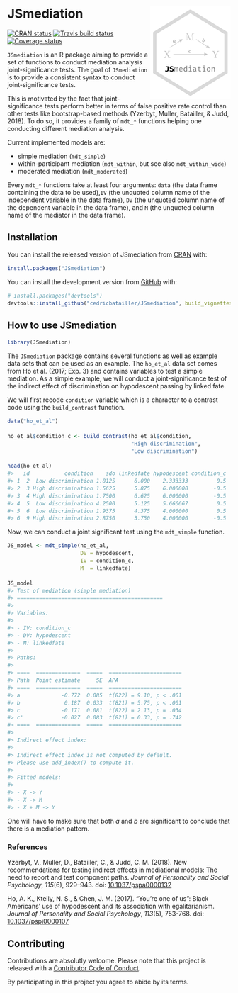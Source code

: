 
<!-- README.md is generated from README.Rmd. Please edit that file -->

# JSmediation <img src="man/figures/logo.png" align="right"/>

[![CRAN
status](https://www.r-pkg.org/badges/version/JSmediation)](https://cran.r-project.org/package=JSmediation)
[![Travis build
status](https://travis-ci.org/cedricbatailler/JSmediation.svg?branch=master)](https://travis-ci.org/cedricbatailler/JSmediation)
[![Coverage
status](https://codecov.io/gh/cedricbatailler/JSmediation/branch/master/graph/badge.svg)](https://codecov.io/github/cedricbatailler/JSmediation?branch=master)

`JSmediation` is an R package aiming to provide a set of functions to
conduct mediation analysis joint-significance tests. The goal of
`JSmediation` is to provide a consistent syntax to conduct
joint-significance tests.

This is motivated by the fact that joint-significance tests perform
better in terms of false positive rate control than other tests like
bootstrap-based methods (Yzerbyt, Muller, Batailler, & Judd, 2018). To
do so, it provides a family of `mdt_*` functions helping one conducting
different mediation analysis.

Current implemented models are:

  - simple mediation (`mdt_simple`)
  - within-participant mediation (`mdt_within`, but see also
    `mdt_within_wide`)
  - moderated mediation (`mdt_moderated`)

Every `mdt_*` functions take at least four arguments: `data` (the data
frame containing the data to be used),`IV` (the unquoted column name of
the independent variable in the data frame), `DV` (the unquoted column
name of the dependent variable in the data frame), and `M` (the unquoted
column name of the mediator in the data frame).

## Installation

You can install the released version of JSmediation from
[CRAN](https://CRAN.R-project.org) with:

``` r
install.packages("JSmediation")
```

You can install the development version from
[GitHub](https://github.com/) with:

``` r
# install.packages("devtools")
devtools::install_github("cedricbatailler/JSmediation", build_vignettes = TRUE)
```

## How to use JSmediation

``` r
library(JSmediation)
```

The `JSmediation` package contains several functions as well as example
data sets that can be used as an example. The `ho_et_al` data set comes
from Ho et al. (2017; Exp. 3) and contains variables to test a simple
mediation. As a simple example, we will conduct a joint-significance
test of the indirect effect of discrimination on hypodescent passing by
linked fate.

We will first recode `condition` variable which is a character to a
contrast code using the `build_contrast` function.

``` r
data("ho_et_al")

ho_et_al$condition_c <- build_contrast(ho_et_al$condition, 
                                       "High discrimination",
                                       "Low discrimination")

head(ho_et_al)
#>   id           condition    sdo linkedfate hypodescent condition_c
#> 1  2  Low discrimination 1.8125      6.000    2.333333         0.5
#> 2  3 High discrimination 1.5625      5.875    6.000000        -0.5
#> 3  4 High discrimination 1.7500      6.625    6.000000        -0.5
#> 4  5  Low discrimination 4.2500      5.125    5.666667         0.5
#> 5  6  Low discrimination 1.9375      4.375    4.000000         0.5
#> 6  9 High discrimination 2.8750      3.750    4.000000        -0.5
```

Now, we can conduct a joint significant test using the `mdt_simple`
function.

``` r
JS_model <- mdt_simple(ho_et_al, 
                       DV = hypodescent, 
                       IV = condition_c, 
                       M  = linkedfate)

JS_model
#> Test of mediation (simple mediation)
#> ==============================================
#> 
#> Variables:
#> 
#> - IV: condition_c 
#> - DV: hypodescent 
#> - M: linkedfate 
#> 
#> Paths:
#> 
#> ====  ==============  =====  =======================
#> Path  Point estimate     SE  APA                    
#> ====  ==============  =====  =======================
#> a             -0.772  0.085  t(822) = 9.10, p < .001
#> b              0.187  0.033  t(821) = 5.75, p < .001
#> c             -0.171  0.081  t(822) = 2.13, p = .034
#> c'            -0.027  0.083  t(821) = 0.33, p = .742
#> ====  ==============  =====  =======================
#> 
#> Indirect effect index:
#> 
#> Indirect effect index is not computed by default.
#> Please use add_index() to compute it.
#> 
#> Fitted models:
#> 
#> - X -> Y 
#> - X -> M 
#> - X + M -> Y
```

One will have to make sure that both *a* and *b* are significant to
conclude that there is a mediation pattern.

### References

Yzerbyt, V., Muller, D., Batailler, C., & Judd, C. M. (2018). New
recommendations for testing indirect effects in mediational models: The
need to report and test component paths. *Journal of Personality and
Social Psychology*, *115*(6), 929–943. doi:
[10.1037/pspa0000132](https://dx.doi.org/10.1037/pspa0000132)

Ho, A. K., Kteily, N. S., & Chen, J. M. (2017). “You’re one of us”:
Black Americans’ use of hypodescent and its association with
egalitarianism. *Journal of Personality and Social Psychology*,
*113*(5), 753-768. doi:
[10.1037/pspi0000107](https://dx.doi.org/10.1037/pspi0000107)

## Contributing

Contributions are absolutly welcome. Please note that this project is
released with a [Contributor Code of
Conduct](https://github.com/cedricbatailler/JSmediation/blob/master/CODE_OF_CONDUCT.md).

By participating in this project you agree to abide by its terms.
